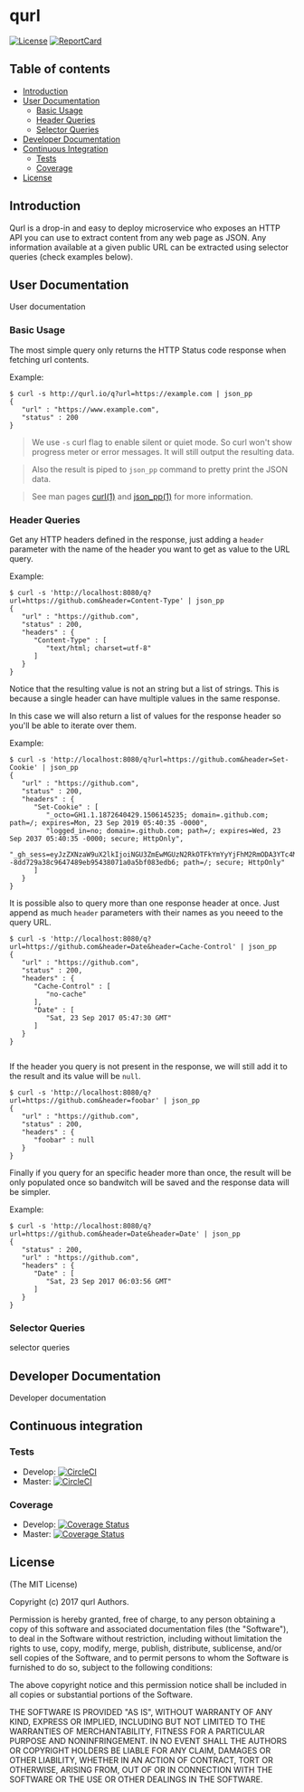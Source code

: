 # qurl

[![License][License-Image]][License-Url]
[![ReportCard][ReportCard-Image]][ReportCard-Url]

## Table of contents

* [Introduction](https://github.com/repejota/qurl#introduction)
* [User Documentation](https://github.com/repejota/qurl#user-documentation)
	* [Basic Usage](https://github.com/repejota/qurl#basic-usage)
	* [Header Queries](https://github.com/repejota/qurl#header-queries)
	* [Selector Queries](https://github.com/repejota/qurl#selector-queries)
* [Developer Documentation](https://github.com/repejota/qurl#developer-documentation)
* [Continuous Integration](https://github.com/repejota/qurl#continuous-integration)
  * [Tests](https://github.com/repejota/qurl#license)
  * [Coverage](https://github.com/repejota/qurl#coverage)
* [License](https://github.com/repejota/qurl#license)

## Introduction

Qurl is a drop-in and easy to deploy microservice who exposes an HTTP API you can use to extract content from any web page as JSON. Any information available at a given public URL can be extracted using selector queries (check examples below).

## User Documentation

User documentation

### Basic Usage

The most simple query only returns the HTTP Status code response when fetching url contents.

Example:

```
$ curl -s http://qurl.io/q?url=https://example.com | json_pp 
{
   "url" : "https://www.example.com",
   "status" : 200
}
```

> We use `-s` curl flag to enable silent or quiet mode. So curl won't show progress meter or error messages. It will still output the resulting data.

> Also the result is piped to `json_pp` command to pretty print the JSON data.

> See man pages [curl(1)](http://www.manpagez.com/man/1/curl/) and [json_pp(1)](http://www.manpagez.com/man/1/json_pp/) for more information.

### Header Queries

Get any HTTP headers defined in the response, just adding a `header` parameter with the name of the header you want to get as value to the URL query.

Example:

```
$ curl -s 'http://localhost:8080/q?url=https://github.com&header=Content-Type' | json_pp
{
   "url" : "https://github.com",
   "status" : 200,
   "headers" : {
      "Content-Type" : [
         "text/html; charset=utf-8"
      ]
   }
}
```

Notice that the resulting value is not an string but a list of strings. This is because a single header can have multiple values in the same response. 

In this case we will also return a list of values for the response header so you'll be able to iterate over them.

Example:

```
$ curl -s 'http://localhost:8080/q?url=https://github.com&header=Set-Cookie' | json_pp
{
   "url" : "https://github.com",
   "status" : 200,
   "headers" : {
      "Set-Cookie" : [
         "_octo=GH1.1.1872640429.1506145235; domain=.github.com; path=/; expires=Mon, 23 Sep 2019 05:40:35 -0000",
         "logged_in=no; domain=.github.com; path=/; expires=Wed, 23 Sep 2037 05:40:35 -0000; secure; HttpOnly",
         "_gh_sess=eyJzZXNzaW9uX2lkIjoiNGU3ZmEwMGUzN2RkOTFkYmYyYjFhM2RmODA3YTc4M2QiLCJsYXN0X3JlYWRfZnJvbV9yZXBsaWNhcyI6MTUwNjE0NTIzNTY2NywiX2NzcmZfdG9rZW4iOiJWMXFCYUlsT1h3YXZTYTErVWJyNCsvRnFFcE5zNVdxUGczUzVKSlo1bTZnPSJ9--8dd729a38c9647489eb95438071a0a5bf083edb6; path=/; secure; HttpOnly"
      ]
   }
}
```

It is possible also to query more than one response header at once. Just append as much `header` parameters with their names as you neeed to the query URL.

```
$ curl -s 'http://localhost:8080/q?url=https://github.com&header=Date&header=Cache-Control' | json_pp
{
   "url" : "https://github.com",
   "status" : 200,
   "headers" : {
      "Cache-Control" : [
         "no-cache"
      ],
      "Date" : [
         "Sat, 23 Sep 2017 05:47:30 GMT"
      ]
   }
}
 
```

If the header you query is not present in the response, we will still add it to the result and its value will be `null`.

```
$ curl -s 'http://localhost:8080/q?url=https://github.com&header=foobar' | json_pp
{
   "url" : "https://github.com",
   "status" : 200,
   "headers" : {
      "foobar" : null
   }
}
```

Finally if you query for an specific header more than once, the result will be only populated once so bandwitch will be saved and the response data will be simpler.

Example:

```
$ curl -s 'http://localhost:8080/q?url=https://github.com&header=Date&header=Date' | json_pp
{
   "status" : 200,
   "url" : "https://github.com",
   "headers" : {
      "Date" : [
         "Sat, 23 Sep 2017 06:03:56 GMT"
      ]
   }
}
```

### Selector Queries

selector queries

## Developer Documentation

Developer documentation

## Continuous integration

### Tests

* Develop: [![CircleCI](https://circleci.com/gh/repejota/qurl/tree/develop.svg?style=svg)](https://circleci.com/gh/repejota/qurl/tree/develop)
* Master: [![CircleCI](https://circleci.com/gh/repejota/qurl/tree/master.svg?style=svg)](https://circleci.com/gh/repejota/qurl/tree/master)

### Coverage

* Develop: [![Coverage Status](https://coveralls.io/repos/github/repejota/qurl/badge.svg?branch=develop)](https://coveralls.io/github/repejota/qurl?branch=develop)
* Master: [![Coverage Status](https://coveralls.io/repos/github/repejota/qurl/badge.svg?branch=master)](https://coveralls.io/github/repejota/qurl?branch=master)


## License

(The MIT License)

Copyright (c) 2017 qurl Authors.

Permission is hereby granted, free of charge, to any person obtaining a copy
of this software and associated documentation files (the "Software"), to
deal in the Software without restriction, including without limitation the
rights to use, copy, modify, merge, publish, distribute, sublicense, and/or
sell copies of the Software, and to permit persons to whom the Software is
furnished to do so, subject to the following conditions:

The above copyright notice and this permission notice shall be included in
all copies or substantial portions of the Software.

THE SOFTWARE IS PROVIDED "AS IS", WITHOUT WARRANTY OF ANY KIND, EXPRESS OR
IMPLIED, INCLUDING BUT NOT LIMITED TO THE WARRANTIES OF MERCHANTABILITY,
FITNESS FOR A PARTICULAR PURPOSE AND NONINFRINGEMENT. IN NO EVENT SHALL THE
AUTHORS OR COPYRIGHT HOLDERS BE LIABLE FOR ANY CLAIM, DAMAGES OR OTHER
LIABILITY, WHETHER IN AN ACTION OF CONTRACT, TORT OR OTHERWISE, ARISING
FROM, OUT OF OR IN CONNECTION WITH THE SOFTWARE OR THE USE OR OTHER DEALINGS
IN THE SOFTWARE.

[License-Url]: http://opensource.org/licenses/MIT
[License-Image]: https://img.shields.io/badge/License-MIT-blue.svg
[ReportCard-Url]: http://goreportcard.com/report/repejota/qurl
[ReportCard-Image]: http://goreportcard.com/badge/github.com/repejota/qurl